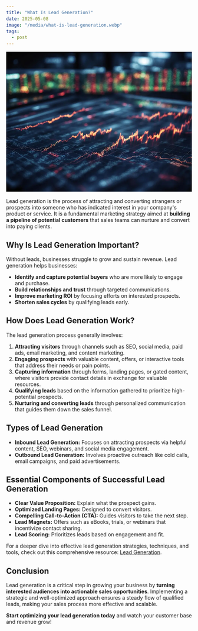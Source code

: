 ```yaml
---
title: "What Is Lead Generation?"
date: 2025-05-08
image: "/media/what-is-lead-generation.webp"
tags:
  - post
---
```


![What Is Lead Generation?](/media/what-is-lead-generation.webp)

Lead generation is the process of attracting and converting strangers or prospects into someone who has indicated interest in your company's product or service. It is a fundamental marketing strategy aimed at **building a pipeline of potential customers** that sales teams can nurture and convert into paying clients.

## Why Is Lead Generation Important?

Without leads, businesses struggle to grow and sustain revenue. Lead generation helps businesses:

- **Identify and capture potential buyers** who are more likely to engage and purchase.
- **Build relationships and trust** through targeted communications.
- **Improve marketing ROI** by focusing efforts on interested prospects.
- **Shorten sales cycles** by qualifying leads early.

## How Does Lead Generation Work?

The lead generation process generally involves:

1. **Attracting visitors** through channels such as SEO, social media, paid ads, email marketing, and content marketing.
2. **Engaging prospects** with valuable content, offers, or interactive tools that address their needs or pain points.
3. **Capturing information** through forms, landing pages, or gated content, where visitors provide contact details in exchange for valuable resources.
4. **Qualifying leads** based on the information gathered to prioritize high-potential prospects.
5. **Nurturing and converting leads** through personalized communication that guides them down the sales funnel.

## Types of Lead Generation

- **Inbound Lead Generation:** Focuses on attracting prospects via helpful content, SEO, webinars, and social media engagement.
- **Outbound Lead Generation:** Involves proactive outreach like cold calls, email campaigns, and paid advertisements.

## Essential Components of Successful Lead Generation

- **Clear Value Proposition:** Explain what the prospect gains.
- **Optimized Landing Pages:** Designed to convert visitors.
- **Compelling Call-to-Action (CTA):** Guides visitors to take the next step.
- **Lead Magnets:** Offers such as eBooks, trials, or webinars that incentivize contact sharing.
- **Lead Scoring:** Prioritizes leads based on engagement and fit.

For a deeper dive into effective lead generation strategies, techniques, and tools, check out this comprehensive resource: [Lead Generation](https://leadcraftr.com/posts/lead-generation/).

## Conclusion

Lead generation is a critical step in growing your business by **turning interested audiences into actionable sales opportunities**. Implementing a strategic and well-optimized approach ensures a steady flow of qualified leads, making your sales process more effective and scalable.

**Start optimizing your lead generation today** and watch your customer base and revenue grow!
